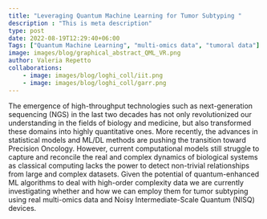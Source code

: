 ```yaml
---
title: "Leveraging Quantum Machine Learning for Tumor Subtyping "
description : "This is meta description"
type: post
date: 2022-08-19T12:29:40+06:00
Tags: ["Quantum Machine Learning", "multi-omics data", "tumoral data"] 
image: images/blog/graphical_abstract_QML_VR.png
author: Valeria Repetto
collaborations:
    - image: images/blog/loghi_coll/iit.png
    - image: images/blog/loghi_coll/garr.png
---
```


The emergence of high-throughput technologies such as next-generation sequencing (NGS) in the last two decades has not only revolutionized our understanding in the fields of biology and medicine, but also transformed these domains into highly quantitative ones. More recently, the advances in statistical models and ML/DL methods are pushing the transition toward Precision Oncology. However, current computational models still struggle to capture and reconcile the real and complex dynamics of biological systems as classical computing lacks the power to detect non-trivial relationships from large and complex datasets. Given the potential of quantum-enhanced ML algorithms to deal with high-order complexity data we are currently investigating whether and how we can employ them for tumor subtyping using real multi-omics data and Noisy Intermediate-Scale Quantum (NISQ) devices. 


